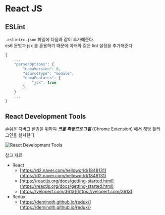 # React JS

## ESLint

`.eslintrc.json` 파일에 다음과 같이 추가해준다.  
es6 문법과 jsx 를 혼용하기 때문에 아래와 같은 lint 설정을 추가해준다.

```javascript
{
    ...
    "parserOptions": {
        "ecmaVersion": 6,
        "sourceType": "module",
        "ecmaFeatures": {
            "jsx": true
        }
    }
    ...
}
```

## React Development Tools

손쉬운 디버그 환경을 위하여 _**크롬 확장프로그램**_ \(Chrome Extension\) 에서 해당 플러그인을 설치한다.

![React Development Tools](../../../.gitbook/assets/image%20%285%29.png)

참고 자료 

* React 
  * [https://d2.naver.com/helloworld/1848131](https://d2.naver.com/helloworld/1848131) 
  * [https://reactjs.org/docs/getting-started.html](https://reactjs.org/docs/getting-started.html) 
  * [https://velopert.com/3613](https://velopert.com/3613)
* Redux
  * [https://deminoth.github.io/redux/](https://deminoth.github.io/redux/)



